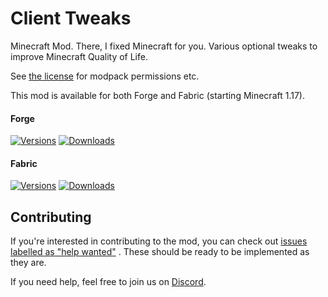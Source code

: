 # Client Tweaks

Minecraft Mod. There, I fixed Minecraft for you. Various optional tweaks to improve Minecraft Quality of Life. 

See [the license](LICENSE) for modpack permissions etc.

This mod is available for both Forge and Fabric (starting Minecraft 1.17).

#### Forge

[![Versions](http://cf.way2muchnoise.eu/versions/251407_latest.svg)](https://www.curseforge.com/minecraft/mc-mods/client-tweaks)
[![Downloads](http://cf.way2muchnoise.eu/full_251407_downloads.svg)](https://www.curseforge.com/minecraft/mc-mods/client-tweaks)

#### Fabric

[![Versions](http://cf.way2muchnoise.eu/versions/547692_latest.svg)](https://www.curseforge.com/minecraft/mc-mods/client-tweaks-fabric)
[![Downloads](http://cf.way2muchnoise.eu/full_547692_downloads.svg)](https://www.curseforge.com/minecraft/mc-mods/client-tweaks-fabric)

## Contributing

If you're interested in contributing to the mod, you can check
out [issues labelled as "help wanted"](https://github.com/ModdingForBlockheads/ClientTweaks/issues?q=is%3Aopen+is%3Aissue+label%3A%22help+wanted%22)
. These should be ready to be implemented as they are.

If you need help, feel free to join us on [Discord](https://discord.gg/scGAfXC).